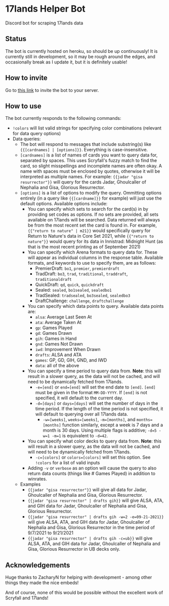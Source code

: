 # 17lands Helper Bot
Discord bot for scraping 17lands data

## Status
The bot is currently hosted on heroku, so should be up continuously! It is currently still in development, so it may be rough around the edges, and occasionally break as I update it, but it is definitely usable!

## How to invite
Go to [this link](https://discord.com/api/oauth2/authorize?client_id=890628197664817203&permissions=380104920128&scope=bot) to invite the bot to your server.

## How to use

The bot currently responds to the following commands:
- `!colors` will list valid strings for specifying color combinations (relevant for data query options)
- Data queries:
    - The bot will respond to messages that include substring(s) like `{{[cardnames] | [options]}}`. Everything is case-insensitive.
    - `[cardnames]` is a list of names of cards you want to query data for, separated by spaces. This uses Scryfall's fuzzy match to find the card, so slight misspellings and incomplete names are often okay. A name with spaces must be enclosed by quotes, otherwise it will be interpreted as multiple names. For example: `{{jadar "gisa resurrector"}}` will query for the cards Jadar, Ghoulcaller of Nephalia and Gisa, Glorious Resurrector.
    - `[options]` is a list of options to modify the query. Ommitting options entirely (in a query like `{{[cardname]}}` for example) will just use the default options. Available options include:
        - You can specify which sets to search for the card(s) in by providing set codes as options. If no sets are provided, all sets available on 17lands will be searched. Data returned will always be from the most recent set the card is found in. For example, `{{"return to nature" | m21}}` would specifically query for Return to Nature's data in Core Set 2021, while `{{"return to nature"}}` would query for its data in Innistrad: Midnight Hunt (as that is the most recent printing as of September 2021)
        - You can specify which Arena formats to query data for. These will appear as individual columns in the response table. Available formats, and keywords to use to specify them, are as follows:
            - PremierDraft: `bo1`, `premier`, `premierdraft`
            - TradDraft: `bo3`, `trad`, `traditional`, `traddraft`, `traditionaldraft`
            - QuickDraft: `qd`, `quick`, `quickdraft`
            - Sealed: `sealed`, `bo1sealed`, `sealedbo1`
            - TradSealed: `tradsealed`, `bo3sealed`, `sealedbo3`
            - DraftChallenge: `challenge`, `draftchallenge`
        - You can specify which data points to query. Available data points are:
            - `alsa`: Average Last Seen At
            - `ata`: Average Taken At
            - `gp`: Games Played
            - `gd`: Games Drawn
            - `gih`: Games in Hand
            - `gnd`: Games Not Drawn
            - `iwd`: Improvement When Drawn
            - `drafts`: ALSA and ATA
            - `games`: GP, GD, GIH, GND, and IWD
            - `data`: all of the above
        - You can specify a time period to query data from. **Note**: this will result in a slower query, as the data will not be cached, and will need to be dynamically fetched from 17lands.
            - `-e=[end]` or `end=[end]` will set the end date to `[end]`. `[end]` must be given in the format `MM-DD-YYYY`. If `[end]` is not specified, it will default to the current day.
            - `-d=[days]` or `days=[days]` will set the number of days in the time period. If the length of the time period is not specified, it will default to querying over all 17lands data.
                - `-w=[weeks]`, `weeks=[weeks]`, `-m=[months]`, and `months=[months]` function similarly, except a week is 7 days and a month is 30 days. Using multiple flags is additive; `-d=5 -w=1 -m=1` is equivalent to `-d=42`.
        - You can specify what color decks to query data from. **Note**: this will result in a slower query, as the data will not be cached, and will need to be dynamically fetched from 17lands.
            - `-c=[colors]` or `colors=[colors]` will set this option. See `!colors` for a list of valid inputs
        - Adding `-v` or `verbose` as an option will cause the query to also return data counts (things like # Games Played) in addition to winrates.
    - Examples
        - `{{jadar "gisa resurrector"}}` will give all data for Jadar, Ghoulcaller of Nephalia and Gisa, Glorious Resurrector.
    	- `{{jadar "gisa resurrector" | drafts gih}}` will give ALSA, ATA, and GIH data for Jadar, Ghoulcaller of Nephalia and Gisa, Glorious Resurrector.
        - `{{jadar "gisa resurrector" | drafts gih -w=2 -e=09-21-2021}}` will give ALSA, ATA, and GIH data for Jadar, Ghoulcaller of Nephalia and Gisa, Glorious Resurrector in the time period of 9/7/2021 to 9/21/2021
        - `{{jadar "gisa resurrector" | drafts gih -c=ub}}` will give ALSA, ATA, and GIH data for Jadar, Ghoulcaller of Nephalia and Gisa, Glorious Resurrector in UB decks only.

## Acknowledgements
Huge thanks to ZacharyN for helping with development - among other things they made the nice embeds!

And of course, none of this would be possible without the excellent work of Scryfall and 17lands!